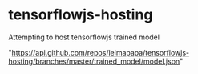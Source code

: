 # tensorflowjs-hosting
Attempting to host tensorflowjs trained model


"https://api.github.com/repos/leimapapa/tensorflowjs-hosting/branches/master/trained_model/model.json"
